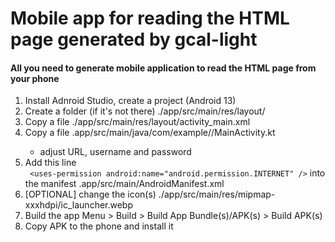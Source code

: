 Mobile app for reading the HTML page generated by gcal-light
==================================================================

#### All you need to generate mobile application to read the HTML page from your phone

  1) Install Adnroid Studio, create a project (Android 13)
  2) Create  a folder  (if it's not there) ./app/src/main/res/layout/
  3) Copy a file ./app/src/main/res/layout/activity_main.xml
  4) Copy a file .app/src/main/java/com/example/<application name>/MainActivity.kt
		- adjust URL, username and password
  5) Add this line  
	```	
		<uses-permission android:name="android.permission.INTERNET" />
	``` 
	into the manifest
		.app/src/main/AndroidManifest.xml
  6) [OPTIONAL] change the icon(s) ./app/src/main/res/mipmap-xxxhdpi/ic_launcher.webp
  7) Build the app  Menu > Build > Build App Bundle(s)/APK(s) > Build APK(s)
  8) Copy APK to the phone and install it
